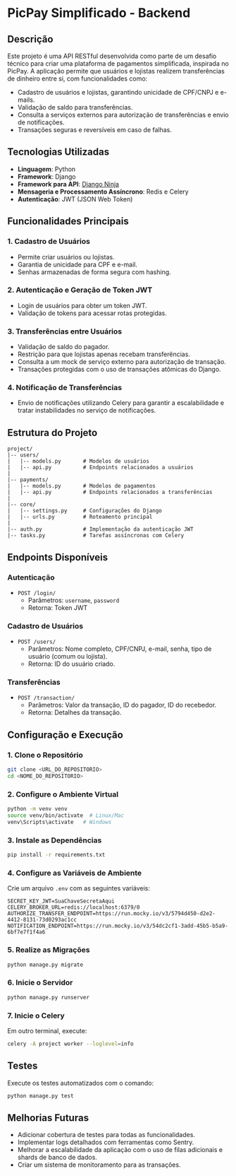 # PicPay Simplificado - Backend

## Descrição
Este projeto é uma API RESTful desenvolvida como parte de um desafio técnico para criar uma plataforma de pagamentos simplificada, inspirada no PicPay. A aplicação permite que usuários e lojistas realizem transferências de dinheiro entre si, com funcionalidades como:

- Cadastro de usuários e lojistas, garantindo unicidade de CPF/CNPJ e e-mails.
- Validação de saldo para transferências.
- Consulta a serviços externos para autorização de transferências e envio de notificações.
- Transações seguras e reversíveis em caso de falhas.

## Tecnologias Utilizadas
- **Linguagem**: Python
- **Framework**: Django
- **Framework para API**: [Django Ninja](https://django-ninja.rest-framework.com/)
- **Mensageria e Processamento Assíncrono**: Redis e Celery
- **Autenticação**: JWT (JSON Web Token)

## Funcionalidades Principais

### 1. Cadastro de Usuários
- Permite criar usuários ou lojistas.
- Garantia de unicidade para CPF e e-mail.
- Senhas armazenadas de forma segura com hashing.

### 2. Autenticação e Geração de Token JWT
- Login de usuários para obter um token JWT.
- Validação de tokens para acessar rotas protegidas.

### 3. Transferências entre Usuários
- Validação de saldo do pagador.
- Restrição para que lojistas apenas recebam transferências.
- Consulta a um mock de serviço externo para autorização de transação.
- Transações protegidas com o uso de transações atômicas do Django.

### 4. Notificação de Transferências
- Envio de notificações utilizando Celery para garantir a escalabilidade e tratar instabilidades no serviço de notificações.

## Estrutura do Projeto

```
project/
|-- users/
|   |-- models.py       # Modelos de usuários
|   |-- api.py          # Endpoints relacionados a usuários
|
|-- payments/
|   |-- models.py       # Modelos de pagamentos
|   |-- api.py          # Endpoints relacionados a transferências
|
|-- core/
|   |-- settings.py     # Configurações do Django
|   |-- urls.py         # Roteamento principal
|
|-- auth.py             # Implementação da autenticação JWT
|-- tasks.py            # Tarefas assíncronas com Celery
```

## Endpoints Disponíveis

### **Autenticação**
- `POST /login/`
  - Parâmetros: `username`, `password`
  - Retorna: Token JWT

### **Cadastro de Usuários**
- `POST /users/`
  - Parâmetros: Nome completo, CPF/CNPJ, e-mail, senha, tipo de usuário (comum ou lojista).
  - Retorna: ID do usuário criado.

### **Transferências**
- `POST /transaction/`
  - Parâmetros: Valor da transação, ID do pagador, ID do recebedor.
  - Retorna: Detalhes da transação.

## Configuração e Execução

### 1. Clone o Repositório
```bash
git clone <URL_DO_REPOSITORIO>
cd <NOME_DO_REPOSITORIO>
```

### 2. Configure o Ambiente Virtual
```bash
python -m venv venv
source venv/bin/activate  # Linux/Mac
venv\Scripts\activate   # Windows
```

### 3. Instale as Dependências
```bash
pip install -r requirements.txt
```

### 4. Configure as Variáveis de Ambiente
Crie um arquivo `.env` com as seguintes variáveis:
```env
SECRET_KEY_JWT=SuaChaveSecretaAqui
CELERY_BROKER_URL=redis://localhost:6379/0
AUTHORIZE_TRANSFER_ENDPOINT=https://run.mocky.io/v3/5794d450-d2e2-4412-8131-73d0293ac1cc
NOTIFICATION_ENDPOINT=https://run.mocky.io/v3/54dc2cf1-3add-45b5-b5a9-6bf7e7f1f4a6
```

### 5. Realize as Migrações
```bash
python manage.py migrate
```

### 6. Inicie o Servidor
```bash
python manage.py runserver
```

### 7. Inicie o Celery
Em outro terminal, execute:
```bash
celery -A project worker --loglevel=info
```

## Testes
Execute os testes automatizados com o comando:
```bash
python manage.py test
```

## Melhorias Futuras
- Adicionar cobertura de testes para todas as funcionalidades.
- Implementar logs detalhados com ferramentas como Sentry.
- Melhorar a escalabilidade da aplicação com o uso de filas adicionais e shards de banco de dados.
- Criar um sistema de monitoramento para as transações.


